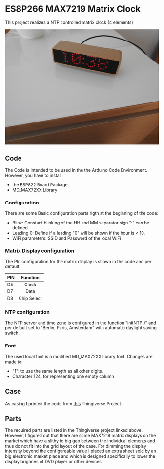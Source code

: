 # ES8P266 MAX7219 Matrix Clock

This project realizes a NTP controlled matrix clock (4 elements)

![Example Clock](Fotos/DSCN0097_small.JPG "Example Clock")


## Code

The Code is intended to be used in the the Arduino Code Environment. However, you have to install 
* the ESP822 Board Package
* MD_MAX72XX Library


### Configuration

There are some Basic configuration parts rigth at the beginning of the code:

* Blink: Constant blinking of the HH and MM separator sign ":" can be defined
* Leading 0: Define if a leading "0" will be shown if the hour is < 10. 
* WiFi parameters: SSID and Password of the local WiFi


### Matrix Display configuration

The PIn configuration for the matrix display is shown in the code and per default:

| PIN      | Function           | 
| ------------- |:-------------:| 
| D5     | Clock   | 
| D7      | Data   |   
| D8 | Chip Select |    


### NTP configuration

The NTP server and time zone is configured in the function "initNTP()" and per default set to "Berlin, Paris, Amsterdam" with automatic daylight saving switch. 

### Font

The used local font is a modified MD_MAX72XX library font. Changes are made to:

* "1": to use the same length as all other digits.
* Character 124: for representing one empty column



## Case

As casing I printed the code from [this](https://www.thingiverse.com/thing:4383145) Thingiverse Project.


## Parts

The required parts are listed in the Thingiverse project linked above. However, I figured out that there are some MAX7219 matrix displays on the market which have a slithy to big gap between the individual elements and thus do not fit into the grid layout of the case. For dimming the display intensity beyond the configureable value i placed an extra sheet sold by an big electronic market place and which is designed specifically to lower the display brighnes of DVD player or other devices. 


